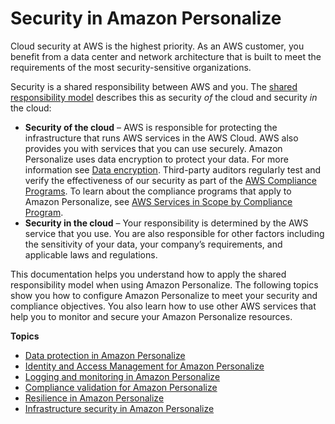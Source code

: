 # Security in Amazon Personalize<a name="security"></a>

Cloud security at AWS is the highest priority\. As an AWS customer, you benefit from a data center and network architecture that is built to meet the requirements of the most security\-sensitive organizations\.

Security is a shared responsibility between AWS and you\. The [shared responsibility model](http://aws.amazon.com/compliance/shared-responsibility-model/) describes this as security *of* the cloud and security *in* the cloud:
+ **Security of the cloud** – AWS is responsible for protecting the infrastructure that runs AWS services in the AWS Cloud\. AWS also provides you with services that you can use securely\. Amazon Personalize uses data encryption to protect your data\. For more information see [Data encryption](data-encryption.md)\. Third\-party auditors regularly test and verify the effectiveness of our security as part of the [AWS Compliance Programs](http://aws.amazon.com/compliance/programs/)\. To learn about the compliance programs that apply to Amazon Personalize, see [AWS Services in Scope by Compliance Program](http://aws.amazon.com/compliance/services-in-scope/)\.
+ **Security in the cloud** – Your responsibility is determined by the AWS service that you use\. You are also responsible for other factors including the sensitivity of your data, your company’s requirements, and applicable laws and regulations\. 

This documentation helps you understand how to apply the shared responsibility model when using Amazon Personalize\. The following topics show you how to configure Amazon Personalize to meet your security and compliance objectives\. You also learn how to use other AWS services that help you to monitor and secure your Amazon Personalize resources\. 

**Topics**
+ [Data protection in Amazon Personalize](data-protection.md)
+ [Identity and Access Management for Amazon Personalize](security-iam.md)
+ [Logging and monitoring in Amazon Personalize](logging-monitoring.md)
+ [Compliance validation for Amazon Personalize](SERVICENAME-compliance.md)
+ [Resilience in Amazon Personalize](disaster-recovery-resiliency.md)
+ [Infrastructure security in Amazon Personalize](infrastructure-security.md)